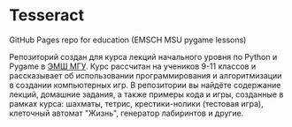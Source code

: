 # Tesseract
GitHub Pages repo for education (EMSCH MSU pygame lessons)

Репозиторий создан для курса лекций начального уровня по Python и Pygame в [ЭМШ МГУ](https://emsch.ru/). Курс рассчитан на учеников 9-11 классов и рассказывает об использовании программирования и алгоритмизации в создании компьютерных игр. В репозитории вы найдёте содержание лекций, домашние задания, а также примеры кода и игры, созданные в рамках курса: шахматы, тетрис, крестики-нолики (тестовая игра), клеточный автомат "Жизнь", генератор лабиринтов и другие.
